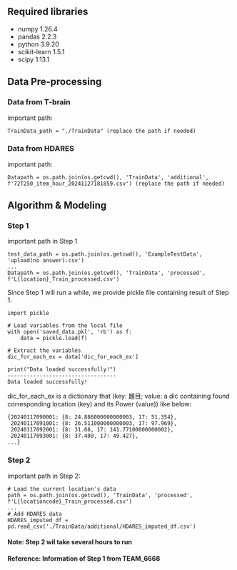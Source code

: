 ## Required libraries
- numpy                     1.26.4
- pandas                    2.2.3      
- python                    3.9.20 
- scikit-learn              1.5.1
- scipy                     1.13.1

## Data Pre-processing
### Data from T-brain
important path:
```{python}
TrainData_path = "./TrainData" (replace the path if needed)
```
### Data from HDARES
important path:
```{python}
Datapath = os.path.join(os.getcwd(), 'TrainData', 'additional', f'72T250_item_hour_20241127181859.csv') (replace the path if needed)
```

## Algorithm & Modeling
### Step 1
important path in Step 1 
```{python}
test_data_path = os.path.join(os.getcwd(), 'ExampleTestData', 'upload(no answer).csv')
...
Datapath = os.path.join(os.getcwd(), 'TrainData', 'processed', f'L{location}_Train_processed.csv')
```
Since Step 1 will run a while, we provide pickle file containing result of Step 1.
```{python}
import pickle

# Load variables from the local file
with open('saved_data.pkl', 'rb') as f:
    data = pickle.load(f)

# Extract the variables
dic_for_each_ex = data['dic_for_each_ex']

print("Data loaded successfully!")
----------------------------------
Data loaded successfully!
```
dic_for_each_ex is a dictionary that (key: 題目; value: a dic containing found corresponding location (key) and its Power (value))
like below:
```{python}
{20240117090001: {8: 24.886000000000003, 17: 51.354},
 20240117091001: {8: 26.511000000000003, 17: 97.969},
 20240117092001: {8: 31.68, 17: 141.77100000000002},
 20240117093001: {8: 37.409, 17: 49.427},
...}
```

### Step 2
important path in Step 2:
```{python}
# Load the current location's data
path = os.path.join(os.getcwd(), 'TrainData', 'processed', f'L{locationcode}_Train_processed.csv')
...
# Add HDARES data
HDARES_imputed_df = pd.read_csv('./TrainData/additional/HDARES_imputed_df.csv')
```
#### Note: Step 2 wil take several hours to run
#### Reference: Information of Step 1 from TEAM_6668







